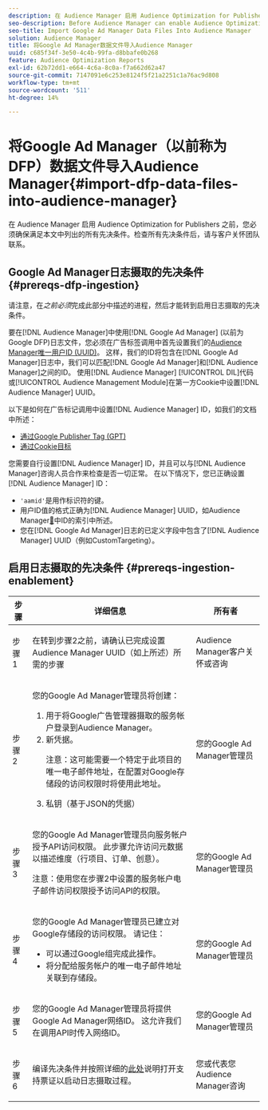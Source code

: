 ```yaml
---
description: 在 Audience Manager 启用 Audience Optimization for Publishers 之前，您必须确保满足本文中列出的所有先决条件。检查所有先决条件后，请与客户关怀团队联系。
seo-description: Before Audience Manager can enable Audience Optimization for Publishers, you must ensure that all prerequisites outlined in this article are met. Contact Customer Care after checking off all prerequisites.
seo-title: Import Google Ad Manager Data Files Into Audience Manager
solution: Audience Manager
title: 将Google Ad Manager数据文件导入Audience Manager
uuid: c685f34f-3e50-4c4b-99fa-d8bbafe0b268
feature: Audience Optimization Reports
exl-id: 62b72dd1-e664-4c6a-8c0a-f7a662d62a47
source-git-commit: 7147091e6c253e8124f5f21a2251c1a76ac9d808
workflow-type: tm+mt
source-wordcount: '511'
ht-degree: 14%

---
```


# 将Google Ad Manager（以前称为DFP）数据文件导入Audience Manager{#import-dfp-data-files-into-audience-manager}

在 Audience Manager 启用 Audience Optimization for Publishers 之前，您必须确保满足本文中列出的所有先决条件。检查所有先决条件后，请与客户关怀团队联系。

## Google Ad Manager日志摄取的先决条件 {#prereqs-dfp-ingestion}

请注意，在&#x200B;*之前必须*&#x200B;完成此部分中描述的进程，然后才能转到启用日志摄取的先决条件。

要在[!DNL Audience Manager]中使用[!DNL Google Ad Manager] (以前为Google DFP)日志文件，您必须在广告标签调用中首先设置我们的[Audience Manager唯一用户ID (UUID)](../../../reference/ids-in-aam.md)。 这样，我们的ID将包含在[!DNL Google Ad Manager]日志中，我们可以匹配[!DNL Google Ad Manager]和[!DNL Audience Manager]之间的ID。 使用[!DNL Audience Manager] [!UICONTROL DIL]代码或[!UICONTROL Audience Management Module]在第一方Cookie中设置[!DNL Audience Manager] UUID。

以下是如何在广告标记调用中设置[!DNL Audience Manager] ID，如我们的文档中所述：

* [通过Google Publisher Tag (GPT)](../../../integration/gpt-aam-destination/gpt-aam-modify-api.md)
* [通过Cookie目标](../../../integration/gpt-aam-destination/gpt-aam-create-destination.md)

您需要自行设置[!DNL Audience Manager] ID，并且可以与[!DNL Audience Manager]咨询人员合作来检查是否一切正常。 在以下情况下，您已正确设置[!DNL Audience Manager] ID：

* `'aamid'`是用作标识符的键。
* 用户ID值的格式正确为[!DNL Audience Manager] UUID，如Audience Manager[&#128279;](../../../reference/ids-in-aam.md)中ID的索引中所述。
* 您在[!DNL Google Ad Manager]日志的已定义字段中包含了[!DNL Audience Manager] UUID（例如CustomTargeting）。

## 启用日志摄取的先决条件 {#prereqs-ingestion-enablement}

<table id="table_C980A9F9B0FB4157B4908A64768B1571"> 
 <thead> 
  <tr> 
   <th colname="col1" class="entry"> 步骤 </th> 
   <th colname="col2" class="entry"> 详细信息 </th> 
   <th colname="col3" class="entry"> 所有者 </th> 
  </tr> 
 </thead>
 <tbody> 
  <tr> 
   <td colname="col1"> <p>步骤 1 </p> </td> 
   <td colname="col2"> <p>在转到步骤2之前，请确认已完成设置<span class="keyword">Audience Manager</span> UUID（如上所述）所需的步骤 </p> </td> 
   <td colname="col3"> <p><span class="keyword">Audience Manager</span>客户关怀或咨询 </p> </td> 
  </tr> 
  <tr> 
   <td colname="col1"> <p>步骤 2 </p> </td> 
   <td colname="col2"> <p>您的Google Ad Manager管理员将创建： </p> <p> 
     <ol id="ol_FCFA9B11CFF948A488DF9CB298FC04C4"> 
      <li id="li_BC946EDCC3324578AEB64EDDA55B5ACA">用于将Google广告管理器摄取的服务帐户登录到<span class="keyword">Audience Manager</span>。 </li> 
      <li id="li_6B2FC7D73A3246419E55C004E17ACA25">新凭据。 <p>注意：这可能需要一个特定于此项目的唯一电子邮件地址，在配置对Google存储段的访问权限时将使用此地址。 </p> </li> 
      <li id="li_95444B9FD1B34659A9634814B262A681">私钥（基于JSON的凭据） </li> 
     </ol> </p> </td> 
   <td colname="col3"> <p>您的Google Ad Manager管理员 </p> </td> 
  </tr> 
  <tr> 
   <td colname="col1"> <p>步骤 3 </p> </td> 
   <td colname="col2"> <p>您的Google Ad Manager管理员向服务帐户授予API访问权限。 此步骤允许访问元数据以描述维度（行项目、订单、创意）。 <p>注意：使用您在步骤2中设置的服务帐户电子邮件访问权限授予访问API的权限。 </p> </p> </td> 
   <td colname="col3"> <p>您的Google Ad Manager管理员 </p> </td> 
  </tr> 
  <tr> 
   <td colname="col1"> <p>步骤 4 </p> </td> 
   <td colname="col2"> <p>您的Google Ad Manager管理员已建立对Google存储段的访问权限。 请记住： </p> <p> 
     <ul id="ul_3E8DCC73454243D998BD9024D0966A4E"> 
      <li id="li_3691DBD28006412288458175F75873C6">可以通过Google组完成此操作。 </li> 
      <li id="li_4774806B263245CEAAAB89BD2AA7F23F">将分配给服务帐户的唯一电子邮件地址关联到存储段。 </li> 
     </ul> </p> </td> 
   <td colname="col3"> <p>您的Google Ad Manager管理员 </p> </td> 
  </tr> 
  <tr> 
   <td colname="col1"> <p>步骤 5 </p> </td> 
   <td colname="col2"> <p>您的Google Ad Manager管理员将提供Google Ad Manager网络ID。 这允许我们在调用API时传入网络ID。 </p> </td> 
   <td colname="col3"> <p>您的Google Ad Manager管理员 </p> </td> 
  </tr> 
  <tr> 
   <td colname="col1"> <p>步骤 6 </p> </td> 
   <td colname="col2"> <p>编译先决条件并按照详细的<a href="https://experienceleague.adobe.com/docs/customer-one/using/home.html">此处</a>说明打开支持票证以启动日志摄取过程。 </p> </td> 
   <td colname="col3"> <p>您或代表您<span class="keyword">Audience Manager</span>咨询 </p> </td> 
  </tr> 
 </tbody> 
</table>
